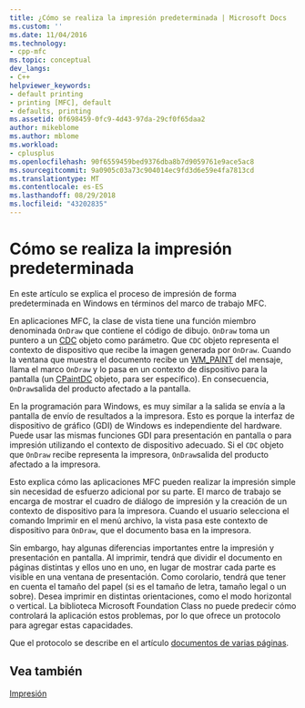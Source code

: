 ```yaml
---
title: ¿Cómo se realiza la impresión predeterminada | Microsoft Docs
ms.custom: ''
ms.date: 11/04/2016
ms.technology:
- cpp-mfc
ms.topic: conceptual
dev_langs:
- C++
helpviewer_keywords:
- default printing
- printing [MFC], default
- defaults, printing
ms.assetid: 0f698459-0fc9-4d43-97da-29cf0f65daa2
author: mikeblome
ms.author: mblome
ms.workload:
- cplusplus
ms.openlocfilehash: 90f6559459bed9376dba8b7d9059761e9ace5ac8
ms.sourcegitcommit: 9a0905c03a73c904014ec9fd3d6e59e4fa7813cd
ms.translationtype: MT
ms.contentlocale: es-ES
ms.lasthandoff: 08/29/2018
ms.locfileid: "43202835"
---
```

# <a name="how-default-printing-is-done"></a>Cómo se realiza la impresión predeterminada
En este artículo se explica el proceso de impresión de forma predeterminada en Windows en términos del marco de trabajo MFC.  
  
 En aplicaciones MFC, la clase de vista tiene una función miembro denominada `OnDraw` que contiene el código de dibujo. `OnDraw` toma un puntero a un [CDC](../mfc/reference/cdc-class.md) objeto como parámetro. Que `CDC` objeto representa el contexto de dispositivo que recibe la imagen generada por `OnDraw`. Cuando la ventana que muestra el documento recibe un [WM_PAINT](/windows/desktop/gdi/wm-paint) del mensaje, llama el marco `OnDraw` y lo pasa en un contexto de dispositivo para la pantalla (un [CPaintDC](../mfc/reference/cpaintdc-class.md) objeto, para ser específico). En consecuencia, `OnDraw`salida del producto afectado a la pantalla.  
  
 En la programación para Windows, es muy similar a la salida se envía a la pantalla de envío de resultados a la impresora. Esto es porque la interfaz de dispositivo de gráfico (GDI) de Windows es independiente del hardware. Puede usar las mismas funciones GDI para presentación en pantalla o para impresión utilizando el contexto de dispositivo adecuado. Si el `CDC` objeto que `OnDraw` recibe representa la impresora, `OnDraw`salida del producto afectado a la impresora.  
  
 Esto explica cómo las aplicaciones MFC pueden realizar la impresión simple sin necesidad de esfuerzo adicional por su parte. El marco de trabajo se encarga de mostrar el cuadro de diálogo de impresión y la creación de un contexto de dispositivo para la impresora. Cuando el usuario selecciona el comando Imprimir en el menú archivo, la vista pasa este contexto de dispositivo para `OnDraw`, que el documento basa en la impresora.  
  
 Sin embargo, hay algunas diferencias importantes entre la impresión y presentación en pantalla. Al imprimir, tendrá que dividir el documento en páginas distintas y ellos uno en uno, en lugar de mostrar cada parte es visible en una ventana de presentación. Como corolario, tendrá que tener en cuenta el tamaño del papel (si es el tamaño de letra, tamaño legal o un sobre). Desea imprimir en distintas orientaciones, como el modo horizontal o vertical. La biblioteca Microsoft Foundation Class no puede predecir cómo controlará la aplicación estos problemas, por lo que ofrece un protocolo para agregar estas capacidades.  
  
 Que el protocolo se describe en el artículo [documentos de varias páginas](../mfc/multipage-documents.md).  
  
## <a name="see-also"></a>Vea también  
 [Impresión](../mfc/printing.md)

